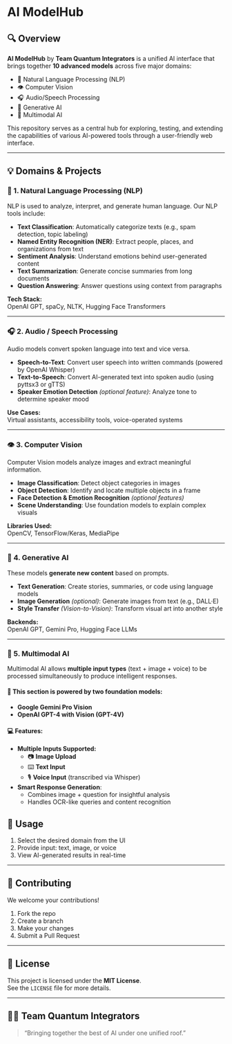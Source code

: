 
# AI ModelHub

## 🔍 Overview
**AI ModelHub** by **Team Quantum Integrators** is a unified AI interface that brings together **10 advanced models** across five major domains:

- 🧠 Natural Language Processing (NLP)
- 👁️ Computer Vision
- 🎧 Audio/Speech Processing
- 🤖 Generative AI
- 🔀 Multimodal AI

This repository serves as a central hub for exploring, testing, and extending the capabilities of various AI-powered tools through a user-friendly web interface.

---

## 💡 Domains & Projects

### 🧠 1. Natural Language Processing (NLP)
NLP is used to analyze, interpret, and generate human language. Our NLP tools include:

- **Text Classification**: Automatically categorize texts (e.g., spam detection, topic labeling)
- **Named Entity Recognition (NER)**: Extract people, places, and organizations from text
- **Sentiment Analysis**: Understand emotions behind user-generated content
- **Text Summarization**: Generate concise summaries from long documents
- **Question Answering**: Answer questions using context from paragraphs

**Tech Stack:**  
OpenAI GPT, spaCy, NLTK, Hugging Face Transformers

---

### 🎧 2. Audio / Speech Processing
Audio models convert spoken language into text and vice versa.

- **Speech-to-Text**: Convert user speech into written commands (powered by OpenAI Whisper)
- **Text-to-Speech**: Convert AI-generated text into spoken audio (using pyttsx3 or gTTS)
- **Speaker Emotion Detection** *(optional feature)*: Analyze tone to determine speaker mood

**Use Cases:**  
Virtual assistants, accessibility tools, voice-operated systems

---

### 👁️ 3. Computer Vision
Computer Vision models analyze images and extract meaningful information.

- **Image Classification**: Detect object categories in images
- **Object Detection**: Identify and locate multiple objects in a frame
- **Face Detection & Emotion Recognition** *(optional features)*
- **Scene Understanding**: Use foundation models to explain complex visuals

**Libraries Used:**  
OpenCV, TensorFlow/Keras, MediaPipe

---

### 🤖 4. Generative AI
These models **generate new content** based on prompts.

- **Text Generation**: Create stories, summaries, or code using language models
- **Image Generation** *(optional)*: Generate images from text (e.g., DALL·E)
- **Style Transfer** *(Vision-to-Vision)*: Transform visual art into another style

**Backends:**  
OpenAI GPT, Gemini Pro, Hugging Face LLMs

---

### 🔀 5. Multimodal AI
Multimodal AI allows **multiple input types** (text + image + voice) to be processed simultaneously to produce intelligent responses.

#### 📌 This section is powered by two foundation models:
- **Google Gemini Pro Vision**
- **OpenAI GPT-4 with Vision (GPT-4V)**

#### 💻 Features:
- **Multiple Inputs Supported:**
  - 📷 **Image Upload**
  - ⌨️ **Text Input**
  - 🎙️ **Voice Input** (transcribed via Whisper)
- **Smart Response Generation**:
  - Combines image + question for insightful analysis
  - Handles OCR-like queries and content recognition


## 🧪 Usage

1. Select the desired domain from the UI
2. Provide input: text, image, or voice
3. View AI-generated results in real-time

---

## 🤝 Contributing

We welcome your contributions!

1. Fork the repo
2. Create a branch
3. Make your changes
4. Submit a Pull Request

---

## 📄 License

This project is licensed under the **MIT License**.  
See the `LICENSE` file for more details.

---

## 👨‍💻 Team Quantum Integrators
> “Bringing together the best of AI under one unified roof.”
